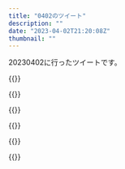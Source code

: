 ```yaml
---
title: "0402のツイート"
description: ""
date: "2023-04-02T21:20:08Z"
thumbnail: ""
---
```

20230402に行ったツイートです。
<!--more-->
{{<tweetlike text="神崎優衣" screenname="jme/k.h (@JME_KH)" url="https://twitter.com/JME_KH/status/1642321748623499264?ref_src=twsrc%5Etfw" date="April 1 2023">}}

{{<tweetlike text="割と大きい頃まで城にいないか?" screenname="jme/k.h (@JME_KH)" url="https://twitter.com/JME_KH/status/1642328696660037632?ref_src=twsrc%5Etfw" date="April 1 2023">}}

{{<tweetlike text="気持ちが揃ったか" screenname="jme/k.h (@JME_KH)" url="https://twitter.com/JME_KH/status/1642330078435749888?ref_src=twsrc%5Etfw" date="April 1 2023">}}

{{<tweetlike text="ライザ3、おそらくラスボス直前\n今の段階でもギリギリ勝てるだろうけどいろいろ残ってるし" screenname="jme/k.h (@JME_KH)" url="https://twitter.com/JME_KH/status/1642430385253658624?ref_src=twsrc%5Etfw" date="April 2 2023">}}

{{<tweetlike text="そうか、レアモンスター出現か" screenname="jme/k.h (@JME_KH)" url="https://twitter.com/JME_KH/status/1642525813865316354?ref_src=twsrc%5Etfw" date="April 2 2023">}}

{{<tweetlike text="多分装備を作って、適当に回復とバフアイテム作ればクリアは問題ないはず\nあ、装備になんかつけるやつやった記憶が無いからそれやってかな" screenname="jme/k.h (@JME_KH)" url="https://twitter.com/JME_KH/status/1642527672290115585?ref_src=twsrc%5Etfw" date="April 2 2023">}}

